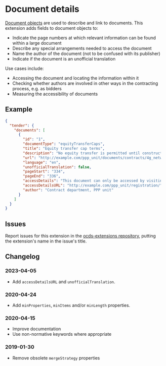 # Document details

[Document objects](https://standard.open-contracting.org/latest/en/schema/reference/#document) are used to describe and link to documents. This extension adds fields to document objects to:

* Indicate the page numbers at which relevant information can be found within a large document
* Describe any special arrangements needed to access the document
* Name the author of the document (not to be confused with its publisher)
* Indicate if the document is an unofficial translation

Use cases include:

* Accessing the document and locating the information within it
* Checking whether authors are involved in other ways in the contracting process, e.g. as bidders
* Measuring the accessibility of documents

## Example

```json
{
  "tender": {
    "documents": [
      {
        "id": "1",
        "documentType": "equityTransferCaps",
        "title": "Equity transfer cap terms",
        "description": "No equity transfer is permitted until construction is completed. See document for more details.",
        "url": "http://example.com/ppp_unit/documents/contracts/4g_network_signed_contract.pdf",
        "language": "en",
        "unofficialTranslation": false,
        "pageStart": "334",
        "pageEnd": "336",
        "accessDetails": "This document can only be accessed by visiting the PPP unit office by appointment. Please see the PPP unit website for further details.",
        "accessDetailsURL": "http://example.com/ppp_unit/registration/",
        "author": "Contract department, PPP unit"
      }
    ]
  }
}
```

## Issues

Report issues for this extension in the [ocds-extensions repository](https://github.com/open-contracting/ocds-extensions/issues), putting the extension's name in the issue's title.

## Changelog

### 2023-04-05

* Add `accessDetailsURL` and `unofficialTranslation`.

### 2020-04-24

* Add `minProperties`, `minItems` and/or `minLength` properties.

### 2020-04-15

* Improve documentation
* Use non-normative keywords where appropriate

### 2019-01-30

* Remove obsolete `mergeStrategy` properties
